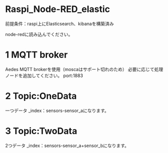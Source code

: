 # Raspi_Node-RED_elastic
前提条件：raspi上にElasticsearch、kibanaを構築済み

node-redに読み込んでください。

# 1 MQTT broker
Aedes MQTT brokerを使用（moscaはサポート切れのため）
必要に応じて処理ノードを追加してください。
port:1883

# 2 Topic:OneData
一つデータ
_index：sensors-sensor_aになります。

# 3 Topic:TwoData
2つデータ
_index：sensors-sensor_a+sensor_bになります。
